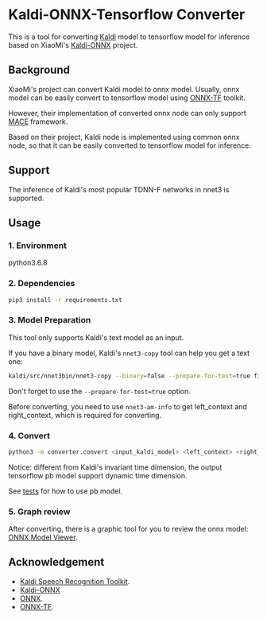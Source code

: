 # Kaldi-ONNX-Tensorflow Converter

This is a tool for converting [Kaldi](https://github.com/kaldi-asr/kaldi) model to tensorflow model for inference based on XiaoMi's [Kaldi-ONNX](https://github.com/XiaoMi/kaldi-onnx) project.

## Background

XiaoMi's project can convert Kaldi model to onnx model. Usually, onnx model can be easily convert to tensorflow model using [ONNX-TF](https://github.com/onnx/onnx-tensorflow) toolkit.

However, their implementation of converted onnx node can only support [MACE](https://github.com/XiaoMi/mace) framework.

Based on their project, Kaldi node is implemented using common onnx node, so that it can be easily converted to tensorflow model for inference.

## Support

The inference of Kaldi's most popular TDNN-F networks in nnet3 is supported.

## Usage

### 1. Environment

python3.6.8

### 2. Dependencies

```sh
pip3 install -r requirements.txt
```

### 3. Model Preparation

This tool only supports Kaldi's text model as an input.

If you have a binary model, Kaldi's `nnet3-copy` tool can help you get a text one:

```sh
kaldi/src/nnet3bin/nnet3-copy --binary=false --prepare-for-test=true final.mdl text.mdl
```

Don't forget to use the `--prepare-for-test=true` option.

Before converting, you need to use `nnet3-am-info` to get left_context and right_context,
which is required for converting.

### 4. Convert

```sh
python3 -m converter.convert <input_kaldi_model> <left_context> <right_context> <out_tensorflow_pb> 
```

Notice: different from Kaldi's invariant time dimension, the output tensorflow pb model support dynamic time dimension.

See [tests](tests/tests.py) for how to use pb model.

### 5. Graph review

After converting, there is a graphic tool for you to review the onnx model: [ONNX Model Viewer](https://lutzroeder.github.io/netron/).

## Acknowledgement

* [Kaldi Speech Recognition Toolkit](https://github.com/kaldi-asr/kaldi).
* [Kaldi-ONNX](https://github.com/XiaoMi/kaldi-onnx)
* [ONNX](https://github.com/onnx/onnx).
* [ONNX-TF](https://github.com/onnx/onnx-tensorflow).
